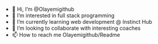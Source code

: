 - 👋 Hi, I’m @Olayemigithub
- 👀 I’m interested in full stack programming 
- 🌱 I’m currently learning web development @ Instinct Hub
- 💞️ I’m looking to collaborate with interesting coaches
- 📫 How to reach me Olayemigithub/Readme

<!---
Olayemigithub/Olayemigithub is a ✨ special ✨ repository because its `README.md` (this file) appears on your GitHub profile.
You can click the Preview link to take a look at your changes.
--->
